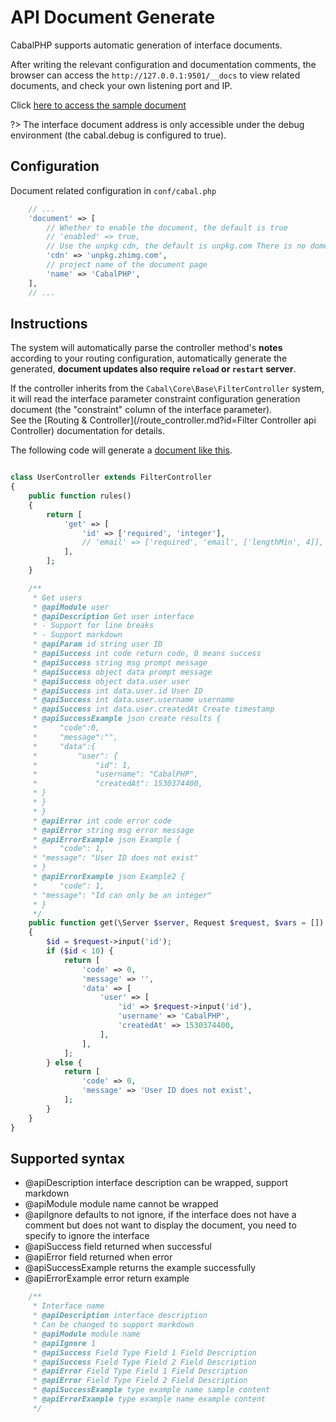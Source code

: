 # API Document Generate

CabalPHP supports automatic generation of interface documents.  

After writing the relevant configuration and documentation comments, the browser can access the `http://127.0.0.1:9501/__docs` to view related documents, and check your own listening port and IP.

Click [here to access the sample document](http://demo.cabalphp.com/__docs#/)

?> The interface document address is only accessible under the debug environment (the cabal.debug is configured to true).

## Configuration

Document related configuration in `conf/cabal.php`
```php
    // ... 
    'document' => [
        // Whether to enable the document, the default is true
        // 'enabled' => true,  
        // Use the unpkg cdn, the default is unpkg.com There is no domestic node, the speed is slower. Known as a domestic node, but not an official open source, currently available outside the chain, stability is unknown
        'cdn' => 'unpkg.zhimg.com',
        // project name of the document page
        'name' => 'CabalPHP',
    ],
    // ...
```

## Instructions
The system will automatically parse the controller method's **notes** according to your routing configuration, automatically generate the generated, **document updates also require `reload` or `restart` server**.

If the controller inherits from the `Cabal\Core\Base\FilterController` system, it will read the interface parameter constraint configuration generation document (the "constraint" column of the interface parameter).  
See the [Routing & Controller](/route_controller.md?id=Filter Controller api Controller) documentation for details.  

The following code will generate a [document like this](http://demo.cabalphp.com/__docs#/%E7%94%A8%E6%88%B7 ':ignore').

```php

class UserController extends FilterController
{
    public function rules()
    {
        return [
            'get' => [
                'id' => ['required', 'integer'],
                // 'email' => ['required', 'email', ['lengthMin', 4]],
            ],
        ];
    }

    /**
     * Get users
     * @apiModule user
     * @apiDescription Get user interface
     * - Support for line breaks
     * - Support markdown
     * @apiParam id string user ID
     * @apiSuccess int code return code, 0 means success
     * @apiSuccess string msg prompt message
     * @apiSuccess object data prompt message
     * @apiSuccess object data.user user
     * @apiSuccess int data.user.id User ID
     * @apiSuccess int data.user.username username
     * @apiSuccess int data.user.createdAt Create timestamp
     * @apiSuccessExample json create results {
     *     "code":0, 
     *     "message":"",
     *     "data":{
     *         "user": {
     *             "id": 1,
     *             "username": "CabalPHP",
     *             "createdAt": 1530374400,
     * }
     * }
     * }
     * @apiError int code error code
     * @apiError string msg error message
     * @apiErrorExample json Example {
     *     "code": 1,
     * "message": "User ID does not exist"
     * } 
     * @apiErrorExample json Example2 {
     *     "code": 1,
     * "message": "Id can only be an integer"
     * } 
     */
    public function get(\Server $server, Request $request, $vars = [])
    {
        $id = $request->input('id');
        if ($id < 10) {
            return [
                'code' => 0,
                'message' => '',
                'data' => [
                    'user' => [
                        'id' => $request->input('id'),
                        'username' => 'CabalPHP',
                        'createdAt' => 1530374400,
                    ],
                ],
            ];
        } else {
            return [
                'code' => 0,
                'message' => 'User ID does not exist',
            ];
        }
    }
}
```

## Supported syntax

* @apiDescription interface description can be wrapped, support markdown
* @apiModule module name cannot be wrapped
* @apiIgnore defaults to not ignore, if the interface does not have a comment but does not want to display the document, you need to specify to ignore the interface
* @apiSuccess field returned when successful
* @apiError field returned when error
* @apiSuccessExample returns the example successfully
* @apiErrorExample error return example

```php
    /**
     * Interface name
     * @apiDescription interface description 
     * Can be changed to support markdown
     * @apiModule module name
     * @apiIgnore 1
     * @apiSuccess Field Type Field 1 Field Description
     * @apiSuccess Field Type Field 2 Field Description
     * @apiError Field Type Field 1 Field Description
     * @apiError Field Type Field 2 Field Description
     * @apiSuccessExample type example name sample content
     * @apiErrorExample type example name example content
     */
```